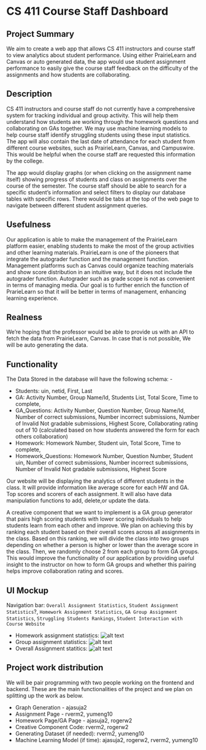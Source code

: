 # CS 411 Course Staff Dashboard

## Project Summary
We aim to create a web app that allows CS 411 instructors and course staff to view analytics about student performance. Using either PrairieLearn and Canvas or auto generated data, the app would use student assignment performance to easily give the course staff feedback on the difficulty of the assignments and how students are collaborating.

<!--
This is our understanding of the full 411 dashboard:-
* It's a website that filters and displays collaboration stats for each GA group (problems completed, number of submissions, problems completed, student submission interactions, time to complete each problem, etc.).
* It can record the last date of attendance for each student from PL, Canvas, Campuswire, and in-person attendance.
* It may also use ML models to find struggling students based on some inputs (number of submissions, types of problem interactions, SQL code structure, etc.).
-->

## Description
CS 411 instructors and course staff do not currently have a comprehensive system for tracking individual and group activity. This will help them understand how students are working through the homework questions and collaborating on GAs together. We may use machine learning models to help course staff identify struggling students using these input statistics. The app will also contain the last date of attendance for each student from different course websites, such as PrairieLearn, Canvas, and Campuswire. This would be helpful when the course staff are requested this information by the college.
 
The app would display graphs (or when clicking on the assignment name itself) showing progress of students and class on assignments over the course of the semester. The course staff should be able to search for a specific student’s information and select filters to display our database tables with specific rows. There would be tabs at the top of the web page to navigate between different student assignment queries.



## Usefulness
Our application is able to make the management of the PrairieLearn  platform easier, enabling students to make the most of the group activities and other learning materials. PrairieLearn is one of the pioneers that integrate the autograder function and the management function. Management platforms such as Canvas could organize teaching materials and show score distribution in an intuitive way, but it does not include the autograder function. Autograder such as grade scope is not as convenient in terms of managing media. Our goal is to further enrich the function of PrarieLearn so that it will be better in terms of management, enhancing learning experience. 

## Realness
We’re hoping that the professor would be able to provide us with an API to fetch the data from PrairieLearn, Canvas. In case that is not possible, We will be auto generating the data.


## Functionality

The Data Stored in the database will have the following schema: -
* Students: uin, netid, First, Last
* GA: Activity Number, Group Name/Id, Students List, Total Score, Time to complete, 
* GA_Questions: Activity Number, Question Number, Group Name/Id, Number of correct submissions, Number incorrect submissions, Number of Invalid Not gradable submissions, Highest Score, Collaborating rating out of 10 
(calculated based on how students answered the form for each others collaboration)
* Homework: Homework Number, Student uin, Total Score, Time to complete, 
* Homework_Questions: Homework Number, Question Number, Student uin, Number of     correct submissions, Number incorrect submissions, Number of Invalid Not gradable submissions, Highest Score


Our website will be displaying the analytics of different students in the class. It will provide information like average score for each HW and GA. Top scores and scorers of each assignment. It will also have data manipulation functions to add, delete,or update the data.

A creative component that we want to implement is a GA group generator that pairs high scoring students with lower scoring individuals to help students learn from each other and improve. We plan on achieving this by ranking each student based on their overall scores across all assignments in the class. Based on this ranking, we will divide the class into two groups depending on whether a person is higher or lower than the average score in the class. Then, we randomly choose 2 from each group to form GA groups. This would improve the functionality of our application by providing useful insight to the instructor on how to form GA groups and whether this pairing helps improve collaboration rating and scores. 


## UI Mockup

Navigation bar: `Overall Assignment Statistics`, `Student Assignment Statistics`?, `Homework Assignment Statistics`, `GA Group Assignment Statistics`, `Struggling Students Rankings`, `Student Interaction with Course Website`
- Homework assignment statistics:
![alt text](https://github.com/cs411-alawini/fa22-cs411-A-team050-SQLater/blob/main/doc/Homework%20Assignment%20Statistics.png)
- Group assignment statistics:
![alt text](https://github.com/cs411-alawini/fa22-cs411-A-team050-SQLater/blob/main/doc/Group%20Assignment%20Statistics.png)
- Overall Assignment statitics:
![alt text](https://github.com/cs411-alawini/fa22-cs411-A-team050-SQLater/blob/main/doc/Overall%20Assignment%20Statistics.png)
## Project work distribution

We will be pair programming with two people working on the frontend and backend. These are the main functionalities of the project and we plan on splitting up the work as below.
 
* Graph Generation - ajasuja2
* Assignment Page - rverm2, yumeng10
* Homework Page/GA Page - ajasuja2, rogerw2
* Creative Component Code: rverm2, rogerw2
* Generating Dataset (if needed): rverm2, yumeng10
* Machine Learning Model (if time): ajasuja2, rogerw2, rverm2, yumeng10


